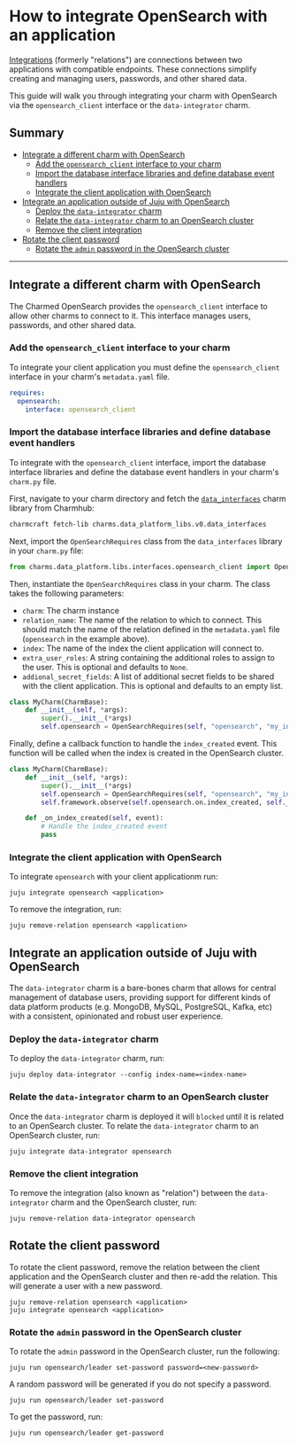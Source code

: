# How to integrate OpenSearch with an application

[Integrations](https://juju.is/docs/juju/relation) (formerly "relations") are connections between two applications with compatible endpoints. These connections simplify creating and managing users, passwords, and other shared data.

This guide will walk you through integrating your charm with OpenSearch via the `opensearch_client` interface or the `data-integrator` charm.

## Summary
<!-- TBD depending on whether there is a difference for large deployments, i.e. integrating with the orchestrator -->
  - [Integrate a different charm with OpenSearch](#integrate-a-different-charm-with-opensearch)
    - [Add the `opensearch_client` interface to your charm](#add-the-opensearch_client-interface-to-your-charm)
    - [Import the database interface libraries and define database event handlers](#import-the-database-interface-libraries-and-define-database-event-handlers)
    - [Integrate the client application with OpenSearch](#integrate-the-client-application-with-opensearch)
  - [Integrate an application outside of Juju with OpenSearch](#integrate-an-application-outside-of-juju-with-opensearch)
    - [Deploy the `data-integrator` charm](#deploy-the-data-integrator-charm)
    - [Relate the `data-integrator` charm to an OpenSearch cluster](#relate-the-data-integrator-charm-to-an-opensearch-cluster)
    - [Remove the client integration](#remove-the-client-integration)
  - [Rotate the client password](#rotate-the-client-password)
    - [Rotate the `admin` password in the OpenSearch cluster](#rotate-the-admin-password-in-the-opensearch-cluster)

---

## Integrate a different charm with OpenSearch
The Charmed OpenSearch provides the `opensearch_client` interface to allow other charms to connect to it. This interface manages users, passwords, and other shared data. 

### Add the `opensearch_client` interface to your charm

To integrate your client application you must define the `opensearch_client` interface in your charm's `metadata.yaml` file.

```yaml
requires:
  opensearch:
    interface: opensearch_client
```

### Import the database interface libraries and define database event handlers

To integrate with the `opensearch_client` interface, import the database interface libraries and define the database event handlers in your charm's `charm.py` file.

First, navigate to your charm directory and fetch the [`data_interfaces`](https://charmhub.io/data-platform-libs/libraries/data_interfaces) charm library from Charmhub:

```bash
charmcraft fetch-lib charms.data_platform_libs.v0.data_interfaces
```

Next, import the `OpenSearchRequires` class from the `data_interfaces` library in your `charm.py` file:

```python
from charms.data_platform.libs.interfaces.opensearch_client import OpenSearchRequires
```

Then, instantiate the `OpenSearchRequires` class in your charm. The class takes the following parameters:
- `charm`: The charm instance
- `relation_name`: The name of the relation to which to connect. This should match the name of the relation defined in the `metadata.yaml` file (`opensearch` in the example above).
- `index`: The name of the index the client application will connect to.
- `extra_user_roles`: A string containing the additional roles to assign to the user. This is optional and defaults to `None`.
- `addional_secret_fields`: A list of additional secret fields to be shared with the client application. This is optional and defaults to an empty list.

```python
class MyCharm(CharmBase):
    def __init__(self, *args):
        super().__init__(*args)
        self.opensearch = OpenSearchRequires(self, "opensearch", "my_index")
```

Finally, define a callback function to handle the `index_created` event. This function will be called when the index is created in the OpenSearch cluster.

```python
class MyCharm(CharmBase):
    def __init__(self, *args):
        super().__init__(*args)
        self.opensearch = OpenSearchRequires(self, "opensearch", "my_index")
        self.framework.observe(self.opensearch.on.index_created, self._on_index_created)

    def _on_index_created(self, event):
        # Handle the index_created event
        pass
```

### Integrate the client application with OpenSearch
To integrate `opensearch` with your client applicationm run:

```shell
juju integrate opensearch <application>
```

To remove the integration, run:

```shell
juju remove-relation opensearch <application>
```

## Integrate an application outside of Juju with OpenSearch

The `data-integrator` charm is a bare-bones charm that allows for central management of database users, providing support for different kinds of data platform products (e.g. MongoDB, MySQL, PostgreSQL, Kafka, etc) with a consistent, opinionated and robust user experience.

### Deploy the `data-integrator` charm

To deploy the `data-integrator` charm, run:

```shell
juju deploy data-integrator --config index-name=<index-name>
```

### Relate the `data-integrator` charm to an OpenSearch cluster
Once the `data-integrator` charm is deployed it will `blocked` until it is related to an OpenSearch cluster. To relate the `data-integrator` charm to an OpenSearch cluster, run:

```shell
juju integrate data-integrator opensearch
```

### Remove the client integration
To remove the integration (also known as "relation") between the `data-integrator` charm and the OpenSearch cluster, run:

```shell
juju remove-relation data-integrator opensearch
```

## Rotate the client password
To rotate the client password, remove the relation between the client application and the OpenSearch cluster and then re-add the relation. This will generate a user with a new password.

```shell
juju remove-relation opensearch <application>
juju integrate opensearch <application>
```

### Rotate the `admin` password in the OpenSearch cluster
To rotate the `admin` password in the OpenSearch cluster, run the following:

```shell
juju run opensearch/leader set-password password=<new-password>
```

A random password will be generated if you do not specify a password.

```shell
juju run opensearch/leader set-password
```

To get the password, run:

```shell
juju run opensearch/leader get-password
```
